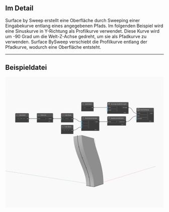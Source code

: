 ## Im Detail
Surface by Sweep erstellt eine Oberfläche durch Sweeping einer Eingabekurve entlang eines angegebenen Pfads. Im folgenden Beispiel wird eine Sinuskurve in Y-Richtung als Profilkurve verwendet. Diese Kurve wird um -90 Grad um die Welt-Z-Achse gedreht, um sie als Pfadkurve zu verwenden. Surface BySweep verschiebt die Profilkurve entlang der Pfadkurve, wodurch eine Oberfläche entsteht.
___
## Beispieldatei

![BySweep](./Autodesk.DesignScript.Geometry.Solid.BySweep_img.jpg)

